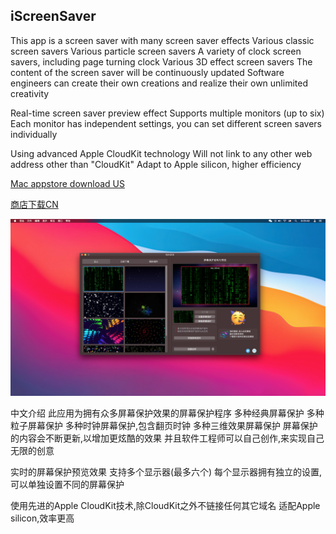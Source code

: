 ## iScreenSaver

This app is a screen saver with many screen saver effects
Various classic screen savers
Various particle screen savers
A variety of clock screen savers, including page turning clock
Various 3D effect screen savers
The content of the screen saver will be continuously updated
Software engineers can create their own creations and realize their own unlimited creativity

Real-time screen saver preview effect
Supports multiple monitors (up to six)
Each monitor has independent settings, you can set different screen savers individually

Using advanced Apple CloudKit technology
Will not link to any other web address other than "CloudKit"
Adapt to Apple silicon, higher efficiency


[Mac appstore download US](macappstores://apps.apple.com/us/app/id1619517924?mt=12)

[商店下载CN](macappstores://apps.apple.com/cn/app/id1619517924?mt=12)


![](./1.png)

中文介绍
此应用为拥有众多屏幕保护效果的屏幕保护程序
多种经典屏幕保护
多种粒子屏幕保护
多种时钟屏幕保护,包含翻页时钟
多种三维效果屏幕保护
屏幕保护的内容会不断更新,以增加更炫酷的效果
并且软件工程师可以自己创作,来实现自己无限的创意

实时的屏幕保护预览效果
支持多个显示器(最多六个)
每个显示器拥有独立的设置,可以单独设置不同的屏幕保护

使用先进的Apple CloudKit技术,除CloudKit之外不链接任何其它域名
适配Apple silicon,效率更高




